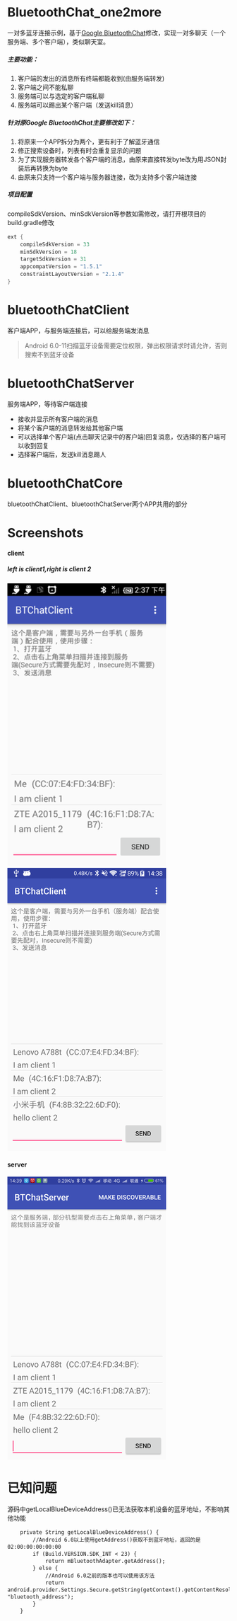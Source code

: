 # BluetoothChat_one2more
一对多蓝牙连接示例，基于[Google BluetoothChat](https://github.com/android/connectivity-samples/tree/main/BluetoothChat)修改，实现一对多聊天（一个服务端、多个客户端），类似聊天室。

##### 主要功能：
1. 客户端的发出的消息所有终端都能收到(由服务端转发)
2. 客户端之间不能私聊
3. 服务端可以与选定的客户端私聊
4. 服务端可以踢出某个客户端（发送kill消息）

##### 针对原Google BluetoothChat主要修改如下：
1. 将原来一个APP拆分为两个，更有利于了解蓝牙通信
2. 修正搜索设备时，列表有时会重复显示的问题
3. 为了实现服务器转发各个客户端的消息，由原来直接转发byte改为用JSON封装后再转换为byte
4. 由原来只支持一个客户端与服务器连接，改为支持多个客户端连接

##### 项目配置
compileSdkVersion、minSdkVersion等参数如需修改，请打开根项目的build.gradle修改
``` groovy
ext {
    compileSdkVersion = 33
    minSdkVersion = 18
    targetSdkVersion = 31
    appcompatVersion = "1.5.1"
    constraintLayoutVersion = "2.1.4"
}
```

# bluetoothChatClient
客户端APP，与服务端连接后，可以给服务端发消息
> Android 6.0-11扫描蓝牙设备需要定位权限，弹出权限请求时请允许，否则搜索不到蓝牙设备

# bluetoothChatServer
服务端APP，等待客户端连接
- 接收并显示所有客户端的消息
- 将某个客户端的消息转发给其他客户端
- 可以选择单个客户端(点击聊天记录中的客户端)回复消息，仅选择的客户端可以收到回复
- 选择客户端后，发送kill消息踢人

# bluetoothChatCore
bluetoothChatClient、bluetoothChatServer两个APP共用的部分

# Screenshots
#### client
##### left is client1,right is client 2
![client_1](captures/client_1.png)&nbsp;&nbsp;![client_2](captures/client_2.png)

#### server
![server](captures/server.png)

# 已知问题
源码中getLocalBlueDeviceAddress()已无法获取本机设备的蓝牙地址，不影响其他功能
```
    private String getLocalBlueDeviceAddress() {
        //Android 6.0以上使用getAddress()获取不到蓝牙地址，返回的是02:00:00:00:00:00
        if (Build.VERSION.SDK_INT < 23) {
            return mBluetoothAdapter.getAddress();
        } else {
            //Android 6.0之前的版本也可以使用该方法
            return android.provider.Settings.Secure.getString(getContext().getContentResolver(), "bluetooth_address");
        }
    }
```

